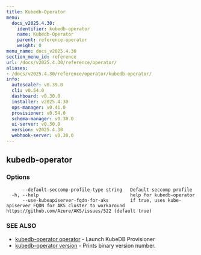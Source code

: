 ```yaml
---
title: Kubedb-Operator
menu:
  docs_v2025.4.30:
    identifier: kubedb-operator
    name: Kubedb-Operator
    parent: reference-operator
    weight: 0
menu_name: docs_v2025.4.30
section_menu_id: reference
url: /docs/v2025.4.30/reference/operator/
aliases:
- /docs/v2025.4.30/reference/operator/kubedb-operator/
info:
  autoscaler: v0.39.0
  cli: v0.54.0
  dashboard: v0.30.0
  installer: v2025.4.30
  ops-manager: v0.41.0
  provisioner: v0.54.0
  schema-manager: v0.30.0
  ui-server: v0.30.0
  version: v2025.4.30
  webhook-server: v0.30.0
---
```


## kubedb-operator



### Options

```
      --default-seccomp-profile-type string   Default seccomp profile
  -h, --help                                  help for kubedb-operator
      --use-kubeapiserver-fqdn-for-aks        if true, uses kube-apiserver FQDN for AKS cluster to workaround https://github.com/Azure/AKS/issues/522 (default true)
```

### SEE ALSO

* [kubedb-operator operator](/docs/v2025.4.30/reference/operator/kubedb-operator_operator)	 - Launch KubeDB Provisioner
* [kubedb-operator version](/docs/v2025.4.30/reference/operator/kubedb-operator_version)	 - Prints binary version number.

